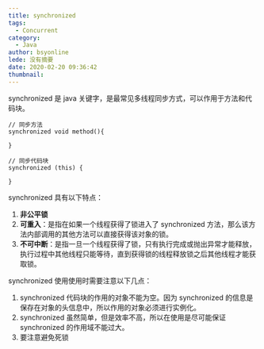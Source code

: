 ```yaml
---
title: synchronized
tags:
  - Concurrent
category:
  - Java
author: bsyonline
lede: 没有摘要
date: 2020-02-20 09:36:42
thumbnail:
---
```



synchronized 是 java 关键字，是最常见多线程同步方式，可以作用于方法和代码块。
```
// 同步方法
synchronized void method(){

}

// 同步代码块
synchronized (this) {

}
```
synchronized 具有以下特点：
1. **非公平锁**
2. **可重入**：是指在如果一个线程获得了锁进入了 synchronized 方法，那么该方法内部调用的其他方法可以直接获得该对象的锁。
3. **不可中断**：是指一旦一个线程获得了锁，只有执行完成或抛出异常才能释放，执行过程中其他线程只能等待，直到获得锁的线程释放锁之后其他线程才能获取锁。

synchronized 使用使用时需要注意以下几点：

1. synchronized 代码块的作用的对象不能为空。因为 synchronized 的信息是保存在对象的头信息中，所以作用的对象必须进行实例化。
2. synchronized 虽然简单，但是效率不高，所以在使用是尽可能保证 synchronized 的作用域不能过大。
3. 要注意避免死锁